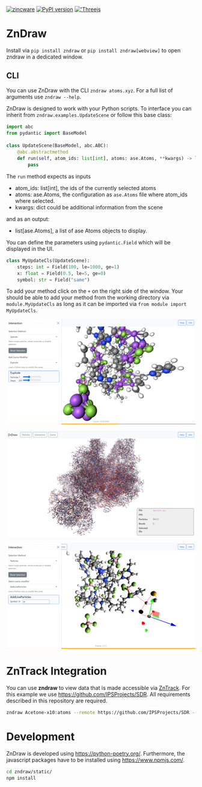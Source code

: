 [![zincware](https://img.shields.io/badge/Powered%20by-zincware-darkcyan)](https://github.com/zincware)
[![PyPI version](https://badge.fury.io/py/zndraw.svg)](https://badge.fury.io/py/zndraw)
[!['Threejs](https://img.shields.io/badge/threejs-black?style=for-the-badge&logo=three.js&logoColor=white)](https://threejs.org/)

# ZnDraw

Install via `pip install zndraw` or `pip install zndraw[webview]` to open zndraw
in a dedicated window.

## CLI

You can use ZnDraw with the CLI `zndraw atoms.xyz`. For a full list of arguments
use `zndraw --help`.

ZnDraw is designed to work with your Python scripts. To interface you can
inherit from `zndraw.examples.UpdateScene` or follow this base class:

```python
import abc
from pydantic import BaseModel

class UpdateScene(BaseModel, abc.ABC):
    @abc.abstractmethod
    def run(self, atom_ids: list[int], atoms: ase.Atoms, **kwargs) -> list[ase.Atoms]:
        pass
```

The `run` method expects as inputs

- atom_ids: list\[int\], the ids of the currently selected atoms
- atoms: ase.Atoms, the configuration as `ase.Atoms` file where atom_ids where
  selected.
- kwargs: dict could be additional information from the scene

and as an output:

- list\[ase.Atoms\], a list of ase Atoms objects to display.

You can define the parameters using `pydantic.Field` which will be displayed in
the UI.

```python
class MyUpdateCls(UpdateScene):
    steps: int = Field(100, le=1000, ge=1)
    x: float = Field(0.5, le=5, ge=0)
    symbol: str = Field("same")
```

To add your method click on the `+` on the right side of the window. Your should
be able to add your method from the working directory via `module.MyUpdateCls`
as long as it can be imported via `from module import MyUpdateCls`.

![ZnDraw UI](https://raw.githubusercontent.com/zincware/ZnDraw/main/misc/zndraw_ui.png "ZnDraw UI")

![ZnDraw UI2](https://raw.githubusercontent.com/zincware/ZnDraw/main/misc/zndraw_protein.png "ZnDraw UI2")

![ZnDraw UI3](https://raw.githubusercontent.com/zincware/ZnDraw/main/misc/zndraw_draw.png "ZnDraw UI3")

# ZnTrack Integration

You can use **zndraw** to view data that is made accessible via [ZnTrack](https://zntrack.readthedocs.io).
For this example we use https://github.com/IPSProjects/SDR. All requirements described in this repository are required.

```bash
zndraw Acetone-x10:atoms --remote https://github.com/IPSProjects/SDR --rev acetone
```

# Development

ZnDraw is developed using https://python-poetry.org/. Furthermore, the
javascript packages have to be installed using https://www.npmjs.com/.

```bash
cd zndraw/static/
npm install
```
